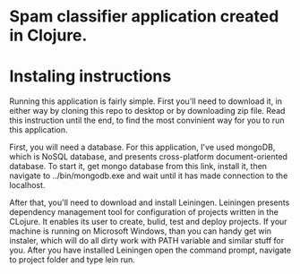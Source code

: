 # Spam classifier application created in Clojure.

# Instaling instructions
Running this application is fairly simple. First you'll need to download it, in either way by cloning this repo to desktop or by downloading zip file. Read this instruction until the end, to find the most convinient way for you to run this application.

First, you will need a database. For this application, I've used mongoDB, which is NoSQL database, and presents cross-platform document-oriented database. To start it, get mongo database from this link, install it, then navigate to ../bin/mongodb.exe and wait until it has made connection to the localhost.

After that, you'll need to download and install Leiningen. Leiningen presents dependency management tool for configuration of projects written in the CLojure. It enables its user to create, bulid, test and deploy projects. If your machine is running on Microsoft Windows, than you can handy get win instaler, which will do all dirty work with PATH variable and similar stuff for you. After you have installed Leiningen open the command prompt, navigate to project folder and type lein run.

